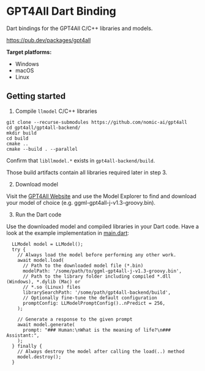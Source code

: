 # GPT4All Dart Binding

Dart bindings for the GPT4All C/C++ libraries and models.

https://pub.dev/packages/gpt4all

**Target platforms:**
- Windows
- macOS
- Linux

## Getting started

1. Compile `llmodel` C/C++ libraries

```
git clone --recurse-submodules https://github.com/nomic-ai/gpt4all
cd gpt4all/gpt4all-backend/
mkdir build
cd build
cmake ..
cmake --build . --parallel
```
Confirm that `libllmodel.*` exists in `gpt4all-backend/build`.

Those build artifacts contain all libraries required later in step 3.

2. Download model

Visit the [GPT4All Website](https://gpt4all.io/index.html) and use the Model Explorer
to find and download your model of choice (e.g. ggml-gpt4all-j-v1.3-groovy.bin).

3. Run the Dart code

Use the downloaded model and compiled libraries in your Dart code.
Have a look at the example implementation in [main.dart](example/main.dart):

```
  LLModel model = LLModel();
  try {
    // Always load the model before performing any other work.
    await model.load(
      // Path to the downloaded model file (*.bin)
      modelPath: '/some/path/to/ggml-gpt4all-j-v1.3-groovy.bin',
      // Path to the library folder including compiled *.dll (Windows), *.dylib (Mac) or
      // *.so (Linux) files
      librarySearchPath: '/some/path/gpt4all-backend/build',
      // Optionally fine-tune the default configuration
      promptConfig: LLModelPromptConfig()..nPredict = 256,
    );

    // Generate a response to the given prompt
    await model.generate(
      prompt: "### Human:\nWhat is the meaning of life?\n### Assistant:",
    );
  } finally {
    // Always destroy the model after calling the load(..) method
    model.destroy();
  }
```
